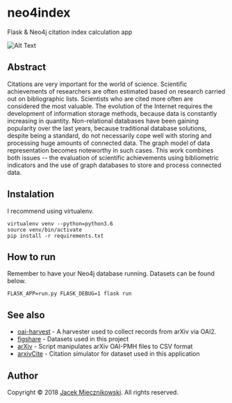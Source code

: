 # neo4index
Flask &amp; Neo4j citation index calculation app

![Alt Text](https://media.giphy.com/media/1iok6OhhxIJsrlq2YK/giphy.gif)

## Abstract
Citations are very important for the world of science. Scientific achievements of researchers are often estimated based on research carried out on bibliographic lists. Scientists who are cited more often are considered the most valuable. The evolution of the Internet requires the development of information storage methods, because data is constantly increasing in quantity. Non-relational databases have been gaining popularity over the last years, because traditional database solutions, despite being a standard, do not necessarily cope well with storing and processing huge amounts of connected data. The graph model of data representation becomes noteworthy in such cases. This work combines both issues -- the evaluation of scientific achievements using bibliometric indicators and the use of graph databases to store and process connected data.


## Instalation
I recommend using virtualenv. 

```
virtualenv venv --python=python3.6
source venv/bin/activate
pip install -r requirements.txt
```
## How to run
Remember to have your Neo4j database running. Datasets can be found below.
```
FLASK_APP=run.py FLASK_DEBUG=1 flask run
```

## See also
* [oai-harvest](https://github.com/jacekmiecznikowski/oai-harvest) - A harvester used to collect records from arXiv via OAI2.
* [figshare](https://figshare.com/s/3378e00e2362f5ac5e4d) - Datasets used in this project
* [arXiv](https://github.com/jacekmiecznikowski/arXivCSV) - Script manipulates arXiv OAI-PMH files to CSV format
* [arxivCite](https://github.com/jacekmiecznikowski/arxivCite) - Citation simulator for dataset used in this application


## Author
Copyright &copy; 2018 [Jacek Miecznikowski](https://github.com/jacekmiecznikowski). All rights reserved.
